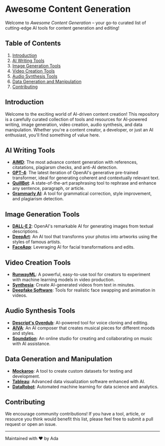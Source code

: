 # Awesome Content Generation

Welcome to *Awesome Content Generation* – your go-to curated list of cutting-edge AI tools for content generation and editing!

## Table of Contents
1. [Introduction](#introduction)
2. [AI Writing Tools](#ai-writing-tools)
3. [Image Generation Tools](#image-generation-tools)
4. [Video Creation Tools](#video-creation-tools)
5. [Audio Synthesis Tools](#audio-synthesis-tools)
6. [Data Generation and Manipulation](#data-generation-and-manipulation)
7. [Contributing](#contributing)

## Introduction
Welcome to the exciting world of AI-driven content creation! This repository is a carefully curated collection of tools and resources for AI-powered writing, image generation, video creation, audio synthesis, and data manipulation. Whether you're a content creator, a developer, or just an AI enthusiast, you'll find something of value here.

## AI Writing Tools
- **[AIMD](https://aimd.app/)**: The most advance content generation with references, citatations, plagiarsm checks, and anti-AI detection.
- **[GPT-4](https://www.openai.com/gpt-4/)**: The latest iteration of OpenAI's generative pre-trained transformer, ideal for generating coherent and contextually relevant text.
- **[QuillBot](https://quillbot.com/)**: A state-of-the-art paraphrasing tool to rephrase and enhance any sentence, paragraph, or article.
- **[Grammarly AI](https://www.grammarly.com/)**: A tool for grammatical correction, style improvement, and plagiarism detection.

## Image Generation Tools
- **[DALL-E 2](https://openai.com/dall-e-2/)**: OpenAI's remarkable AI for generating images from textual descriptions.
- **[DeepArt](https://deepart.io/)**: An AI tool that transforms your photos into artworks using the styles of famous artists.
- **[FaceApp](https://www.faceapp.com/)**: Leveraging AI for facial transformations and edits.

## Video Creation Tools
- **[RunwayML](https://runwayml.com/)**: A powerful, easy-to-use tool for creators to experiment with machine learning models in video production.
- **[Synthesia](https://www.synthesia.io/)**: Create AI-generated videos from text in minutes.
- **[Deepfake Software](https://www.deepfakesoftware.org/)**: Tools for realistic face swapping and animation in videos.

## Audio Synthesis Tools
- **[Descript's Overdub](https://www.descript.com/overdub)**: AI-powered tool for voice cloning and editing.
- **[AIVA](https://www.aiva.ai/)**: An AI composer that creates musical pieces for different moods and styles.
- **[Soundation](https://soundation.com/)**: An online studio for creating and collaborating on music with AI assistance.

## Data Generation and Manipulation
- **[Mockaroo](https://www.mockaroo.com/)**: A tool to create custom datasets for testing and development.
- **[Tableau](https://www.tableau.com/)**: Advanced data visualization software enhanced with AI.
- **[DataRobot](https://www.datarobot.com/)**: Automated machine learning for data science and analytics.

## Contributing
We encourage community contributions! If you have a tool, article, or resource you think would benefit this list, please feel free to submit a pull request or open an issue.

---

Maintained with ❤️ by Ada
